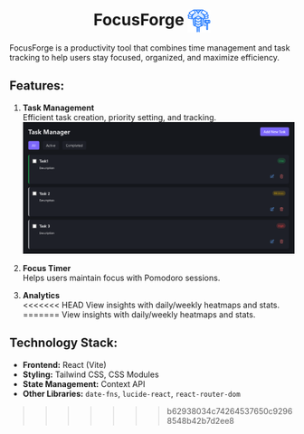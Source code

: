 <h1 align="center">
  FocusForge
  <img src="./public/Forge.png" alt="FocusForge Logo" width="40" style="vertical-align: middle;" />
</h1>

FocusForge is a productivity tool that combines time management and task tracking to help users stay focused, organized, and maximize efficiency.

## Features:

1. **Task Management**  
   Efficient task creation, priority setting, and tracking.
   ![Task Page](./public/screenshots/Taskpage.png)


   
2. **Focus Timer**  
   Helps users maintain focus with Pomodoro sessions.

3. **Analytics**  
<<<<<<< HEAD
   View insights with daily/weekly heatmaps and stats.
=======
   View insights with daily/weekly heatmaps and stats.


## Technology Stack:
- **Frontend:** React (Vite)
- **Styling:** Tailwind CSS, CSS Modules
- **State Management:** Context API
- **Other Libraries:** `date-fns`, `lucide-react`, `react-router-dom`





>>>>>>> b62938034c74264537650c92968548b42b7d2ee8
